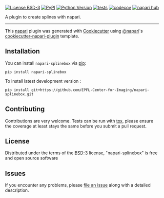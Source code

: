 
[![License BSD-3](https://img.shields.io/pypi/l/napari-splinebox.svg?color=green)](https://github.com/EPFL-Center-for-Imaging/napari-splinebox/raw/main/LICENSE)
[![PyPI](https://img.shields.io/pypi/v/napari-splinebox.svg?color=green)](https://pypi.org/project/napari-splinebox)
[![Python Version](https://img.shields.io/pypi/pyversions/napari-splinebox.svg?color=green)](https://python.org)
[![tests](https://github.com/EPFL-Center-for-Imaging/napari-splinebox/workflows/tests/badge.svg)](https://github.com/EPFL-Center-for-Imaging/napari-splinebox/actions)
[![codecov](https://codecov.io/gh/EPFL-Center-for-Imaging/napari-splinebox/branch/main/graph/badge.svg)](https://codecov.io/gh/EPFL-Center-for-Imaging/napari-splinebox)
[![napari hub](https://img.shields.io/endpoint?url=https://api.napari-hub.org/shields/napari-splinebox)](https://napari-hub.org/plugins/napari-splinebox)

A plugin to create splines with napari.

----------------------------------

This [napari] plugin was generated with [Cookiecutter] using [@napari]'s [cookiecutter-napari-plugin] template.

<!--
Don't miss the full getting started guide to set up your new package:
https://github.com/napari/cookiecutter-napari-plugin#getting-started

and review the napari docs for plugin developers:
https://napari.org/stable/plugins/index.html
-->

## Installation

You can install `napari-splinebox` via [pip]:

    pip install napari-splinebox



To install latest development version :

    pip install git+https://github.com/EPFL-Center-for-Imaging/napari-splinebox.git


## Contributing

Contributions are very welcome. Tests can be run with [tox], please ensure
the coverage at least stays the same before you submit a pull request.

## License

Distributed under the terms of the [BSD-3] license,
"napari-splinebox" is free and open source software

## Issues

If you encounter any problems, please [file an issue] along with a detailed description.

[napari]: https://github.com/napari/napari
[Cookiecutter]: https://github.com/audreyr/cookiecutter
[@napari]: https://github.com/napari
[MIT]: http://opensource.org/licenses/MIT
[BSD-3]: http://opensource.org/licenses/BSD-3-Clause
[GNU GPL v3.0]: http://www.gnu.org/licenses/gpl-3.0.txt
[GNU LGPL v3.0]: http://www.gnu.org/licenses/lgpl-3.0.txt
[Apache Software License 2.0]: http://www.apache.org/licenses/LICENSE-2.0
[Mozilla Public License 2.0]: https://www.mozilla.org/media/MPL/2.0/index.txt
[cookiecutter-napari-plugin]: https://github.com/napari/cookiecutter-napari-plugin

[file an issue]: https://github.com/EPFL-Center-for-Imaging/napari-splinebox/issues

[napari]: https://github.com/napari/napari
[tox]: https://tox.readthedocs.io/en/latest/
[pip]: https://pypi.org/project/pip/
[PyPI]: https://pypi.org/
